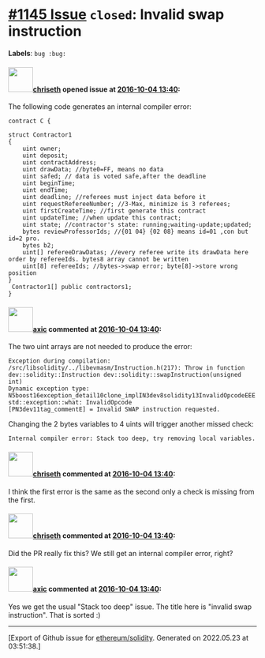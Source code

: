 # [\#1145 Issue](https://github.com/ethereum/solidity/issues/1145) `closed`: Invalid swap instruction
**Labels**: `bug :bug:`


#### <img src="https://avatars.githubusercontent.com/u/9073706?v=4" width="50">[chriseth](https://github.com/chriseth) opened issue at [2016-10-04 13:40](https://github.com/ethereum/solidity/issues/1145):

The following code generates an internal compiler error:

```
contract C {

struct Contractor1
{
    uint owner;
    uint deposit;
    uint contractAddress;
    uint drawData; //byte0=FF, means no data
    uint safed; // data is voted safe,after the deadline
    uint beginTime;
    uint endTime;
    uint deadline; //referees must inject data before it
    uint requestRefereeNumber; //3-Max, minimize is 3 referees;
    uint firstCreateTime; //first generate this contract
    uint updateTime; //when update this contract;
    uint state; //contractor's state: running;waiting-update;updated;
    bytes reviewProfessorIds; //{01 04} {02 08} means id=01 ,con but id=2 pro.
    bytes b2;
    uint[] refereeDrawDatas; //every referee write its drawData here order by refereeIds. bytes8 array cannot be written
    uint[8] refereeIds; //bytes->swap error; byte[8]->store wrong position     
}
 Contractor1[] public contractors1;
}
```


#### <img src="https://avatars.githubusercontent.com/u/20340?v=4" width="50">[axic](https://github.com/axic) commented at [2016-10-04 13:40](https://github.com/ethereum/solidity/issues/1145#issuecomment-253740975):

The two uint arrays are not needed to produce the error:

```
Exception during compilation: /src/libsolidity/../libevmasm/Instruction.h(217): Throw in function dev::solidity::Instruction dev::solidity::swapInstruction(unsigned int)
Dynamic exception type: N5boost16exception_detail10clone_implIN3dev8solidity13InvalidOpcodeEEE
std::exception::what: InvalidOpcode
[PN3dev11tag_commentE] = Invalid SWAP instruction requested.
```

Changing the 2 bytes variables to 4 uints will trigger another missed check:

```
Internal compiler error: Stack too deep, try removing local variables.
```

#### <img src="https://avatars.githubusercontent.com/u/9073706?v=4" width="50">[chriseth](https://github.com/chriseth) commented at [2016-10-04 13:40](https://github.com/ethereum/solidity/issues/1145#issuecomment-255747872):

I think the first error is the same as the second only a check is missing from the first.

#### <img src="https://avatars.githubusercontent.com/u/9073706?v=4" width="50">[chriseth](https://github.com/chriseth) commented at [2016-10-04 13:40](https://github.com/ethereum/solidity/issues/1145#issuecomment-276967051):

Did the PR really fix this? We still get an internal compiler error, right?

#### <img src="https://avatars.githubusercontent.com/u/20340?v=4" width="50">[axic](https://github.com/axic) commented at [2016-10-04 13:40](https://github.com/ethereum/solidity/issues/1145#issuecomment-276967479):

Yes we get the usual "Stack too deep" issue. The title here is "invalid swap instruction". That is sorted :)


-------------------------------------------------------------------------------



[Export of Github issue for [ethereum/solidity](https://github.com/ethereum/solidity). Generated on 2022.05.23 at 03:51:38.]
